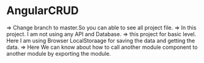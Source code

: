 # AngularCRUD

=> Change branch to master.So you can able to see all project file.
=> In this project. I am not using any API and Database.
=> this project for basic level. Here I am using Browser LocalStoraage for saving the data and getting the data.
=> Here We can know about how to call another module component to another module by exporting the module.
